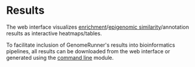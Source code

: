 

Results
========================================================

The web interface visualizes [enrichment](enrichment.md)/[epigenomic similarity](episimilarity.md)/annotation results as interactive heatmaps/tables.

To facilitate inclusion of GenomeRunner's results into bioinformatics pipelines, all results can be downloaded from the web interface or generated using the [command line](hypergeom4.md) module.
